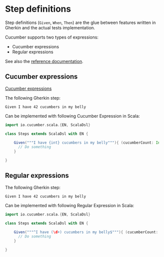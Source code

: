 # Step definitions

Step definitions (`Given`, `When`, `Then`) are the glue between features written in Gherkin and the actual tests implementation.

Cucumber supports two types of expressions:

- Cucumber expressions
- Regular expressions

See also the [reference documentation](https://docs.cucumber.io/docs/cucumber/step-definitions/#expressions).

## Cucumber expressions

[Cucumber expressions](https://docs.cucumber.io/docs/cucumber/cucumber-expressions/)

The following Gherkin step:
```gherkin
Given I have 42 cucumbers in my belly
```

Can be implemented with following Cucumber Expression in Scala:
```scala
import io.cucumber.scala.{EN, ScalaDsl}

class Steps extends ScalaDsl with EN {

    Given("""I have {int} cucumbers in my belly"""){ (cucumberCount: Int) =>
      // Do something    
    }

}
```

## Regular expressions

The following Gherkin step:
```gherkin
Given I have 42 cucumbers in my belly
```

Can be implemented with following Regular Expression in Scala:
```scala
import io.cucumber.scala.{EN, ScalaDsl}

class Steps extends ScalaDsl with EN {

    Given("""^I have (\d+) cucumbers in my belly$"""){ (cucumberCount: Int) =>
      // Do something    
    }

}
```
